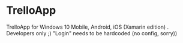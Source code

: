 # TrelloApp
TrelloApp for Windows 10 Mobile, Android, iOS (Xamarin edition) . Developers only ;) "Login" needs to be hardcoded (no config, sorry))
